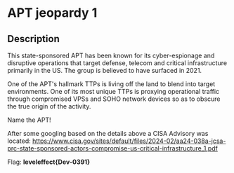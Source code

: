 # APT jeopardy 1

## Description

This state-sponsored APT has been known for its cyber-espionage and disruptive operations that target defense, telecom and critical infrastructure primarily in the US. The group is believed to have surfaced in 2021.

One of the APT's hallmark TTPs is living off the land to blend into target environments. One of its most unique TTPs is proxying operational traffic through compromised VPSs and SOHO network devices so as to obscure the true origin of the activity.

Name the APT!



After some googling based on the details above a CISA Advisory was located: https://www.cisa.gov/sites/default/files/2024-02/aa24-038a-jcsa-prc-state-sponsored-actors-compromise-us-critical-infrastructure_1.pdf



Flag: **leveleffect{Dev-0391}**
